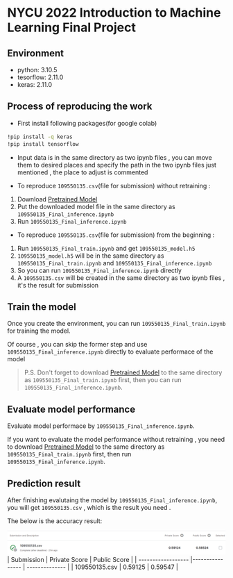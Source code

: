 # NYCU 2022 Introduction to Machine Learning Final Project

## Environment
* python: 3.10.5
* tesorflow: 2.11.0
* keras: 2.11.0

## Process of reproducing the work
* First install following packages(for google colab)
```bash
!pip install -q keras
!pip install tensorflow
```
* Input data is in the same directory as two ipynb files , you can move them to desired places and specify the path in the two ipynb files just mentioned , the place to adjust is commented

* To reproduce `109550135.csv`(file for submission) without retraining :
1. Download [Pretrained Model](https://drive.google.com/file/d/1Jbzr1SQ-iFxKGfbqNFEFfhpfu1-Er1wH/view?usp=share_link) 
3. Put the downloaded model file in the same directory as `109550135_Final_inference.ipynb`
2. Run `109550135_Final_inference.ipynb`

* To reproduce `109550135.csv`(file for submission) from the beginning :
1. Run `109550135_Final_train.ipynb` and get `109550135_model.h5`
2. `109550135_model.h5` will be in the same directory as `109550135_Final_train.ipynb` and `109550135_Final_inference.ipynb`
3. So you can run `109550135_Final_inference.ipynb` directly
4. A `109550135.csv` will be created in the same directory as two ipynb files , it's the result for submission


## Train the model
  Once you create the environment, you can run `109550135_Final_train.ipynb` for training the model.

  Of course , you can skip the former step and use `109550135_Final_inference.ipynb` directly to evaluate performace of the model
>P.S. Don't forget to download [Pretrained Model](https://drive.google.com/file/d/1Jbzr1SQ-iFxKGfbqNFEFfhpfu1-Er1wH/view?usp=share_link) to the same directory as `109550135_Final_train.ipynb` first, then you can run `109550135_Final_inference.ipynb`.

## Evaluate model performance
  Evaluate model performace by `109550135_Final_inference.ipynb`.

  If you want to evaluate the model performance without retraining , you need to download [Pretrained Model](https://drive.google.com/file/d/1Jbzr1SQ-iFxKGfbqNFEFfhpfu1-Er1wH/view?usp=share_link) to the same directory as `109550135_Final_train.ipynb` first, then run `109550135_Final_inference.ipynb`.

## Prediction result
  After finishing evalutaing the model by `109550135_Final_inference.ipynb`, you will get `109550135.csv` , which is the result you need .

The below is the accuracy result:

![image](./README_pic/result.png)
| Submission         | Private Score   | Public Score   |
| ------------------ |---------------- | -------------- |
| 109550135.csv     |     0.59125     |      0.59547   |
